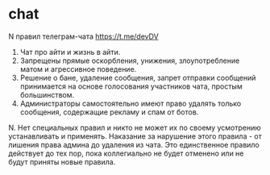 # chat
N правил телеграм-чата https://t.me/devDV

1. Чат про айти и жизнь в айти.
2. Запрещены прямые оскорбления, унижения, злоупотребление матом и агрессивное поведение.
3. Решение о бане, удаление сообщения, запрет отправки сообщений принимается на основе голосования участников чата, простым  большинством.
4. Администраторы самостоятельно имеют право удалять только сообщения, содержащие рекламу и спам от ботов.

N. Нет специальных правил и никто не может их по своему усмотрению устанавливать и применять. Наказание за нарушение этого правила - от лишения права админа до удаления из чата. Это единственное правило действует до тех пор, пока коллегиально не будет отменено или не будут приняты новые правила.
